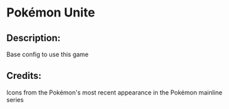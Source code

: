 # Pokémon Unite

## Description: 

Base config to use this game

## Credits: 

Icons from the Pokémon's most recent appearance in the Pokémon mainline series

